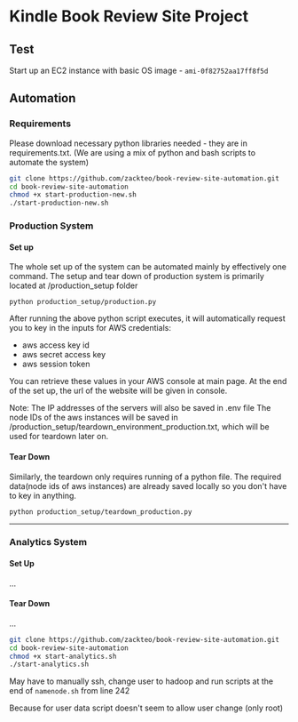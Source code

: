 # Kindle Book Review Site Project

## Test
Start up an EC2 instance with basic OS image - `ami-0f82752aa17ff8f5d`

## Automation
### Requirements
Please download necessary python libraries needed - they are in requirements.txt.
(We are using a mix of python and bash scripts to automate the system)
```bash
git clone https://github.com/zackteo/book-review-site-automation.git
cd book-review-site-automation
chmod +x start-production-new.sh
./start-production-new.sh
```
### Production System
#### Set up
The whole set up of the system can be automated mainly by effectively one command. 
The setup and tear down of production system is primarily located at /production_setup folder
```
python production_setup/production.py
```
After running the above python script executes, it will automatically request you to key in the inputs for AWS credentials: 
- aws access key id
- aws secret access key
- aws session token 

You can retrieve these values in your AWS console at main page. 
At the end of the set up, the url of the website will be given in console.
               
Note:
The IP addresses of the servers will also be saved in .env file 
The node IDs of the aws instances will be saved in /production_setup/teardown_environment_production.txt, which will be used for teardown later on.

#### Tear Down
Similarly, the teardown only requires running of a python file. 
The required data(node ids of aws instances) are already saved locally so you don't have to key in anything.
```
python production_setup/teardown_production.py
```
_______________________________
### Analytics System
#### Set Up
...

#### Tear Down
...
```bash
git clone https://github.com/zackteo/book-review-site-automation.git
cd book-review-site-automation
chmod +x start-analytics.sh 
./start-analytics.sh
```

May have to manually ssh, change user to hadoop and run scripts at the end of `namenode.sh` from line 242

Because for user data script doesn't seem to allow user change (only root)
